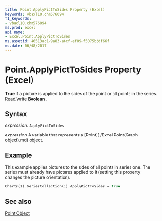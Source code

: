 ```yaml
---
title: Point.ApplyPictToSides Property (Excel)
keywords: vbaxl10.chm576094
f1_keywords:
- vbaxl10.chm576094
ms.prod: excel
api_name:
- Excel.Point.ApplyPictToSides
ms.assetid: 46513ac1-9a83-a6cf-ef09-f5075b2df66f
ms.date: 06/08/2017
---
```



# Point.ApplyPictToSides Property (Excel)

 **True** if a picture is applied to the sides of the point or all points in the series. Read/write **Boolean** .


## Syntax

 _expression_. `ApplyPictToSides`

 _expression_ A variable that represents a [Point](./Excel.Point(Graph object).md) object.


## Example

This example applies pictures to the sides of all points in series one. The series must already have pictures applied to it (setting this property changes the picture orientation).


```vb
Charts(1).SeriesCollection(1).ApplyPictToSides = True
```


## See also


[Point Object](Excel.Point(object).md)

